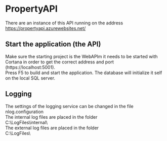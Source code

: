 # PropertyAPI
There are an instance of this API running on the address https://propertyapi.azurewebsites.net/  


## Start the application (the API)
Make sure the starting project is the WebAPIm it needs to be started with Cortana in order to get the correct address and port (https://localhost:5001).  
Press F5 to build and start the application. The database will initialize it self on the local SQL server.  

## Logging
The settings of the logging service can be changed in the file nlog.configuration  
The internal log files are placed in the folder  
C:\LogFiles\internal\  
The external log files are placed in the folder  
C:\LogFiles\  
